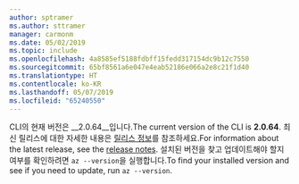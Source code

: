 ```yaml
---
author: sptramer
ms.author: sttramer
manager: carmonm
ms.date: 05/02/2019
ms.topic: include
ms.openlocfilehash: 4a8585ef5188fdbff15fedd317154dc9b12c7550
ms.sourcegitcommit: 65bf8561a6e047e4eab52186e066a2e8c21f1d40
ms.translationtype: HT
ms.contentlocale: ko-KR
ms.lasthandoff: 05/07/2019
ms.locfileid: "65240550"
---
```

<span data-ttu-id="9dba2-101">CLI의 현재 버전은 __2.0.64__입니다.</span><span class="sxs-lookup"><span data-stu-id="9dba2-101">The current version of the CLI is __2.0.64__.</span></span> <span data-ttu-id="9dba2-102">최신 릴리스에 대한 자세한 내용은 [릴리스 정보](../release-notes-azure-cli.md)를 참조하세요.</span><span class="sxs-lookup"><span data-stu-id="9dba2-102">For information about the latest release, see the [release notes](../release-notes-azure-cli.md).</span></span> <span data-ttu-id="9dba2-103">설치된 버전을 찾고 업데이트해야 할지 여부를 확인하려면 `az --version`을 실행합니다.</span><span class="sxs-lookup"><span data-stu-id="9dba2-103">To find your installed version and see if you need to update, run `az --version`.</span></span>
